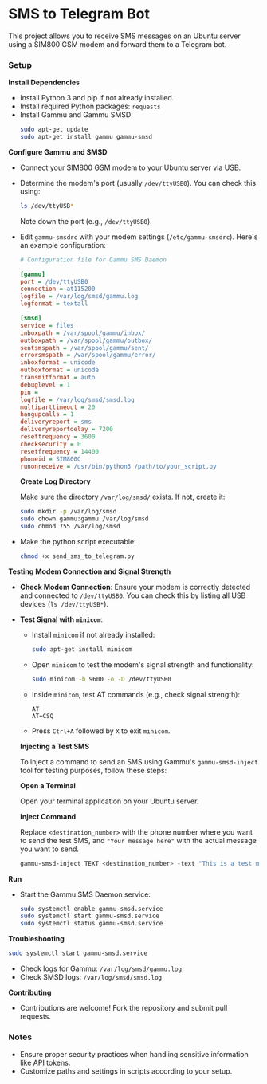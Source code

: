 # SMS to Telegram Bot

This project allows you to receive SMS messages on an Ubuntu server using a SIM800 GSM modem and forward them to a Telegram bot.

### Setup

 **Install Dependencies**
   - Install Python 3 and pip if not already installed.
   - Install required Python packages: `requests`
   - Install Gammu and Gammu SMSD:
     ```bash
     sudo apt-get update
     sudo apt-get install gammu gammu-smsd
     ```

 **Configure Gammu and SMSD**

   - Connect your SIM800 GSM modem to your Ubuntu server via USB.
   - Determine the modem's port (usually `/dev/ttyUSB0`). You can check this using:
     ```bash
     ls /dev/ttyUSB*
     ```
     Note down the port (e.g., `/dev/ttyUSB0`).

   - Edit `gammu-smsdrc` with your modem settings (`/etc/gammu-smsdrc`). Here's an example configuration:
     ```ini
     # Configuration file for Gammu SMS Daemon

     [gammu]
     port = /dev/ttyUSB0
     connection = at115200
     logfile = /var/log/smsd/gammu.log
     logformat = textall

     [smsd]
     service = files
     inboxpath = /var/spool/gammu/inbox/
     outboxpath = /var/spool/gammu/outbox/
     sentsmspath = /var/spool/gammu/sent/
     errorsmspath = /var/spool/gammu/error/
     inboxformat = unicode
     outboxformat = unicode
     transmitformat = auto
     debuglevel = 1
     pin =
     logfile = /var/log/smsd/smsd.log
     multiparttimeout = 20
     hangupcalls = 1
     deliveryreport = sms
     deliveryreportdelay = 7200
     resetfrequency = 3600
     checksecurity = 0
     resetfrequency = 14400
     phoneid = SIM800C
     runonreceive = /usr/bin/python3 /path/to/your_script.py
     ```

     **Create Log Directory**

     Make sure the directory `/var/log/smsd/` exists. If not, create it:

     ```bash
     sudo mkdir -p /var/log/smsd
     sudo chown gammu:gammu /var/log/smsd
     sudo chmod 755 /var/log/smsd

     ```
     
   - Make the python script executable:
     ```bash
     chmod +x send_sms_to_telegram.py
     ```
     
  **Testing Modem Connection and Signal Strength**

   - **Check Modem Connection**: Ensure your modem is correctly detected and connected to `/dev/ttyUSB0`. You can check this by listing all USB devices (`ls /dev/ttyUSB*`).

   - **Test Signal with `minicom`**:
     - Install `minicom` if not already installed:
       ```bash
       sudo apt-get install minicom
       ```

     - Open `minicom` to test the modem's signal strength and functionality:
       ```bash
       sudo minicom -b 9600 -o -D /dev/ttyUSB0
       ```

     - Inside `minicom`, test AT commands (e.g., check signal strength):
       ```
       AT
       AT+CSQ
       ```

     - Press `Ctrl+A` followed by `X` to exit `minicom`.


     **Injecting a Test SMS**

     To inject a command to send an SMS using Gammu's `gammu-smsd-inject` tool for testing purposes, follow these steps:

     **Open a Terminal**

     Open your terminal application on your Ubuntu server.

     **Inject Command**

     Replace `<destination_number>` with the phone number where you want to send the test SMS, and `"Your message here"` with the actual message you want to send.

     ```bash
     gammu-smsd-inject TEXT <destination_number> -text "This is a test message."
     ```

  **Run**

   - Start the Gammu SMS Daemon service:
     ```bash
     sudo systemctl enable gammu-smsd.service
     sudo systemctl start gammu-smsd.service
     sudo systemctl status gammu-smsd.service
     ```

 **Troubleshooting**

 ```bash
 sudo systemctl start gammu-smsd.service
 ```
   - Check logs for Gammu: `/var/log/smsd/gammu.log`
   - Check SMSD logs: `/var/log/smsd/smsd.log`

 **Contributing**
   - Contributions are welcome! Fork the repository and submit pull requests.

### Notes

- Ensure proper security practices when handling sensitive information like API tokens.
- Customize paths and settings in scripts according to your setup.
